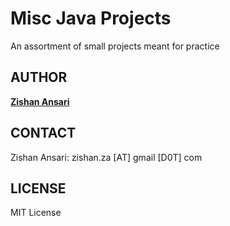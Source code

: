 # Misc Java Projects

An assortment of small projects meant for practice

## AUTHOR

**[Zishan Ansari](http://github.com/zansari2)**

## CONTACT

Zishan Ansari: zishan.za [AT] gmail [D0T] com

## LICENSE

MIT License
